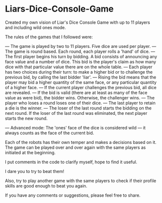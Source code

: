 # Liars-Dice-Console-Game

  Created my own vision of Liar's Dice Console Game with up to 11 players and including wild ones mode. 
  
The rules of the games that I followed were:

— The game is played by two to 11 players. Five dice are used per player.
— The game is round based. Each round, each player rolls a 'hand' of dice.
— The first player begins his turn by bidding. A bid consists of announcing any face value and a number of dice. This bid is the player's claim as how many dice with that particular value there are on the whole table.
— Each player has two choices during their turn: to make a higher bid or to challenge the previous bid, by calling the last bidder 'liar'.
— Rising the bid means that the player may bid a higher quantity of the same face, or any particular quantity of a higher face. 
— If the current player challenges the previous bid, all dice are revealed.
— If the bid is valid (there are at least as many of the face value as were bid), the bidder wins. Otherwise, the challenger wins. 
— The player who loses a round loses one of their dice. 
— The last player to retain a die is the winner.
— The loser of the last round starts the bidding on the next round. If the loser of the last round was eliminated, the next player starts the new round.

— Advanced mode: The 'ones' face of the dice is considered wild — it always counts as the face of the current bid.

Each of the robots has their own temper and makes a decisions based on it. The game can be played over and over again with the same players as initiated at the beginning. 

I put comments in the code to clarify myself, hope to find it useful.

I dare you to try to beat them! 

Also, try to play another game with the same players to check if their profile skills are good enough to beat you again.

If you have any comments or suggestions, please feel free to share.


